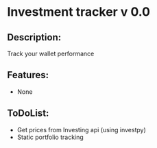 # Investment tracker v 0.0

## Description: 
Track your wallet performance

## Features:
- None

## ToDoList:
- Get prices from Investing api (using investpy)
- Static portfolio tracking
